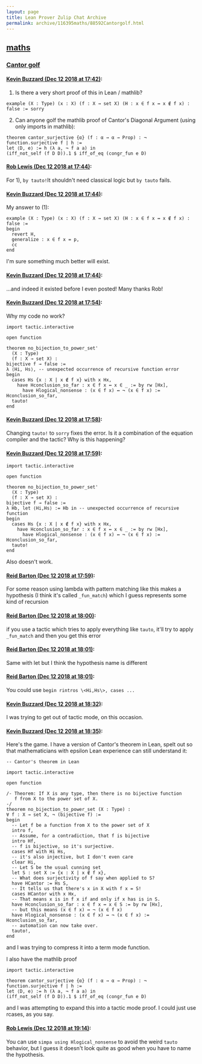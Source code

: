 ```yaml
---
layout: page
title: Lean Prover Zulip Chat Archive 
permalink: archive/116395maths/88592Cantorgolf.html
---
```


## [maths](index.html)
### [Cantor golf](88592Cantorgolf.html)

#### [Kevin Buzzard (Dec 12 2018 at 17:42)](https://leanprover.zulipchat.com/#narrow/stream/116395-maths/topic/Cantor%20golf/near/151537525):
1) Is there a very short proof of this in Lean / mathlib?

```lean
example (X : Type) (x : X) (f : X → set X) (H : x ∈ f x ↔ x ∉ f x) : false := sorry
```

2) Can anyone golf the mathlib proof of Cantor's Diagonal Argument (using only imports in mathlib):

```lean
theorem cantor_surjective {α} (f : α → α → Prop) : ¬ function.surjective f | h :=
let ⟨D, e⟩ := h (λ a, ¬ f a a) in
(iff_not_self (f D D)).1 $ iff_of_eq (congr_fun e D)
```

#### [Rob Lewis (Dec 12 2018 at 17:44)](https://leanprover.zulipchat.com/#narrow/stream/116395-maths/topic/Cantor%20golf/near/151537662):
For 1), `by tauto!`It shouldn't need classical logic but `by tauto` fails.

#### [Kevin Buzzard (Dec 12 2018 at 17:44)](https://leanprover.zulipchat.com/#narrow/stream/116395-maths/topic/Cantor%20golf/near/151537663):
My answer to (1):

```lean
example (X : Type) (x : X) (f : X → set X) (H : x ∈ f x ↔ x ∉ f x) : false :=
begin
  revert H,
  generalize : x ∈ f x = p,
  cc  
end
```

I'm sure something much better will exist.

#### [Kevin Buzzard (Dec 12 2018 at 17:44)](https://leanprover.zulipchat.com/#narrow/stream/116395-maths/topic/Cantor%20golf/near/151537700):
...and indeed it existed before I even posted! Many thanks Rob!

#### [Kevin Buzzard (Dec 12 2018 at 17:54)](https://leanprover.zulipchat.com/#narrow/stream/116395-maths/topic/Cantor%20golf/near/151538379):
Why my code no work?

```lean
import tactic.interactive

open function

theorem no_bijection_to_power_set'
  (X : Type)
  (f : X → set X) :
bijective f → false :=
λ ⟨Hi, Hs⟩, -- unexpected occurrence of recursive function error
begin
  cases Hs {x : X | x ∉ f x} with x Hx,
    have Hconclusion_so_far : x ∈ f x ↔ x ∈ _ := by rw [Hx],
      have Hlogical_nonsense : (x ∈ f x) ↔ ¬ (x ∈ f x) := Hconclusion_so_far,
  tauto!
end
```

#### [Kevin Buzzard (Dec 12 2018 at 17:58)](https://leanprover.zulipchat.com/#narrow/stream/116395-maths/topic/Cantor%20golf/near/151538702):
Changing `tauto!` to `sorry` fixes the error. Is it a combination of the equation compiler and the tactic? Why is this happening?

#### [Kevin Buzzard (Dec 12 2018 at 17:59)](https://leanprover.zulipchat.com/#narrow/stream/116395-maths/topic/Cantor%20golf/near/151538742):
```lean
import tactic.interactive

open function

theorem no_bijection_to_power_set'
  (X : Type)
  (f : X → set X) :
bijective f → false :=
λ Hb, let ⟨Hi,Hs⟩ := Hb in -- unexpected occurrence of recursive function
begin
  cases Hs {x : X | x ∉ f x} with x Hx,
    have Hconclusion_so_far : x ∈ f x ↔ x ∈ _ := by rw [Hx],
      have Hlogical_nonsense : (x ∈ f x) ↔ ¬ (x ∈ f x) := Hconclusion_so_far,
  tauto!
end
```

Also doesn't work.

#### [Reid Barton (Dec 12 2018 at 17:59)](https://leanprover.zulipchat.com/#narrow/stream/116395-maths/topic/Cantor%20golf/near/151538747):
For some reason using lambda with pattern matching like this makes a hypothesis (I think it's called `_fun_match`) which I guess represents some kind of recursion

#### [Reid Barton (Dec 12 2018 at 18:00)](https://leanprover.zulipchat.com/#narrow/stream/116395-maths/topic/Cantor%20golf/near/151538832):
if you use a tactic which tries to apply everything like `tauto`, it'll try to apply `_fun_match` and then you get this error

#### [Reid Barton (Dec 12 2018 at 18:01)](https://leanprover.zulipchat.com/#narrow/stream/116395-maths/topic/Cantor%20golf/near/151538880):
Same with let but I think the hypothesis name is different

#### [Reid Barton (Dec 12 2018 at 18:01)](https://leanprover.zulipchat.com/#narrow/stream/116395-maths/topic/Cantor%20golf/near/151538901):
You could use `begin rintros \<Hi,Hs\>, cases ...`

#### [Kevin Buzzard (Dec 12 2018 at 18:32)](https://leanprover.zulipchat.com/#narrow/stream/116395-maths/topic/Cantor%20golf/near/151541033):
I was trying to get out of tactic mode, on this occasion.

#### [Kevin Buzzard (Dec 12 2018 at 18:35)](https://leanprover.zulipchat.com/#narrow/stream/116395-maths/topic/Cantor%20golf/near/151541245):
Here's the game. I have a version of Cantor's theorem in Lean, spelt out so that mathematicians with epsilon Lean experience can still understand it:

```lean
-- Cantor's theorem in Lean

import tactic.interactive

open function

/- Theorem: If X is any type, then there is no bijective function
   f from X to the power set of X.
-/
theorem no_bijection_to_power_set (X : Type) :
∀ f : X → set X, ¬ (bijective f) :=
begin
  -- Let f be a function from X to the power set of X
  intro f,
  -- Assume, for a contradiction, that f is bijective
  intro Hf,
  -- f is bijective, so it's surjective.
  cases Hf with Hi Hs,
  -- it's also injective, but I don't even care
  clear Hi,
  -- Let S be the usual cunning set
  let S : set X := {x : X | x ∉ f x},
  -- What does surjectivity of f say when applied to S?
  have HCantor := Hs S,
  -- It tells us that there's x in X with f x = S!
  cases HCantor with x Hx,
  -- That means x is in f x if and only if x has is in S.
  have Hconclusion_so_far : x ∈ f x ↔ x ∈ S := by rw [Hx],
  -- but this means (x ∈ f x) ↔ ¬ (x ∈ f x)
  have Hlogical_nonsense : (x ∈ f x) ↔ ¬ (x ∈ f x) := Hconclusion_so_far,
  -- automation can now take over.
  tauto!,
end
```

and I was trying to compress it into a term mode function.

I also have the mathlib proof

```lean
import tactic.interactive

theorem cantor_surjective {α} (f : α → α → Prop) : ¬ function.surjective f | h :=
let ⟨D, e⟩ := h (λ a, ¬ f a a) in
(iff_not_self (f D D)).1 $ iff_of_eq (congr_fun e D)
```

and I was attempting to expand this into a tactic mode proof. I could just use rcases, as you say.

#### [Rob Lewis (Dec 12 2018 at 19:14)](https://leanprover.zulipchat.com/#narrow/stream/116395-maths/topic/Cantor%20golf/near/151551702):
You can use `simpa using Hlogical_nonsense` to avoid the weird `tauto` behavior, but I guess it doesn't look quite as good when you have to name the hypothesis.


